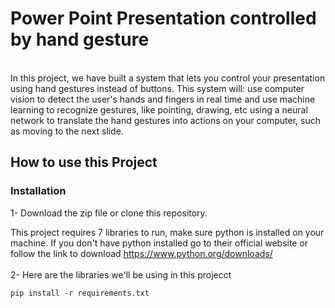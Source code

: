 # Power Point Presentation controlled by hand gesture
<div align="center"> 
<img src="![Thumbnail](https://github.com/RUHANI7/ML-PROJECT/assets/159068549/7091b3d5-cda0-45b8-bfd1-ccc4a465f6b0)
" alt="" />
 </div> 
 <br/>
 In this project, we have built a system that lets you control your presentation using hand gestures instead of buttons. This system will: use computer vision to detect the user's hands and fingers in real time and use machine learning to recognize gestures, like pointing, drawing, etc using a neural network to translate the hand gestures into actions on your computer, such as moving to the next slide.
 
 ## How to use this Project
 
 ### Installation
1- Download the zip file or clone this repository.

This project requires 7 libraries to run, make sure python is installed on your machine. If you don't have python installed go to their official website or follow the link to download https://www.python.org/downloads/
 <br/> <br/>
2- Here are the libraries we'll be using in this projecct

```
pip install -r requirements.txt
```
